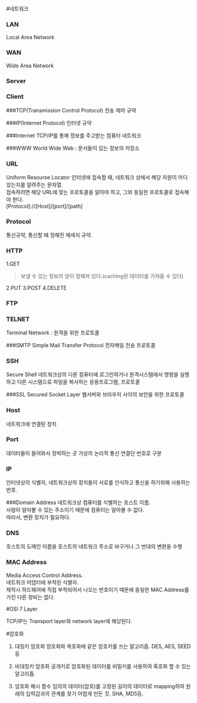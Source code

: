 #네트워크

### LAN
Local Area Network

### WAN
Wide Area Network

### Server

### Client

###TCP(Transmission Control Protocol)
전송 제어 규약

###IP(Internet Protocol)
인터넷 규약

###Internet
TCP/IP를 통해 정보를 주고받는 컴퓨터 네트워크

###WWW
World Wide Web : 문서들이 있는 정보의 저장소

### URL
Uniform Resourse Locator
인터넷에 접속할 때, 네트워크 상에서 해당 자원이 어디 있는지를 알려주는 문자열.  
접속하려면 해당 URL에 맞는 프로토콜을 알아야 하고, 그와 동일한 프로토콜로 접속해야 한다.  
[Protocol]://[Host]/[port]/[path]  

### Protocol
통신규약, 통신할 뗴 정해진 메세지 규약.

### HTTP
1.GET
>	보낼 수 있는 정보의 양이 정해져 있다.(caching된 데이터를 가져올 수 있다)  

2.PUT
3.POST
4.DELETE
### FTP

### TELNET
Terminal Network : 원격을 위한 프로토콜

###SMTP
Simple Mail Transfer Protocol
전자메일 전송 프로토콜

### SSH
Secure Shell
네트워크상의 다른 컴퓨터에 로그인하거나 원격시스템에서 명령을 실행하고 다른 시스템으로 파일을 복사하는 응용프로그램, 프로토콜  

###SSL
Secured Socket Layer
웹서버와 브라우저 사이의 보안을 위한 프로토콜

### Host
네트워크에 연결된 장치

### Port
데이터들이 들어와서 정박하는 곳
가상의 논리적 통신 연결단
번호로 구분

### IP
인터넷상의 식별자, 네트워크상의 장치들이 서로를 인식하고 통신을 하기위해 사용하는 번호.

###Domain Address
네트워크상 컴퓨터를 식별하는 호스트 이름.  
사람이 알아볼 수 있는 주소이기 때문에 컴퓨터는 알아볼 수 없다.  
따라서, 변환 장치가 필요하다.

### DNS
호스트의 도메인 이름을 호스트의 네트워크 주소로 바구거나 그 반대의 변환을 수행


### MAC Address
Media Access Control Address.  
네트워크 어댑터에 부착된 식별자.  
제작시 하드웨어에 직접 부착되어서 나오는 번호이기 때문에 동일한 MAC Address를 가진 다른 장비는 없다.

#OSI 7 Layer

TCP/IP는 Transport layer와 network layer에 해당된다.

#암호화
1. 대칭키 암호화 
암호화와 복호화에 같은 암호키를 쓰는 알고리즘.
DES, AES, SEED등
2. 비대칭키 암호화
공개키로 암호화된 데이터를 비밀키를 사용하여 혹호화 할 수 있는 알고리즘.

3. 암호화 해시 함수
임의의 데이터(암호)를 고정된 길이의 데이터로 mapping하여 원래의 입력갑과의 관계를 찾기 어렵게 만든 것.
SHA, MD5등.